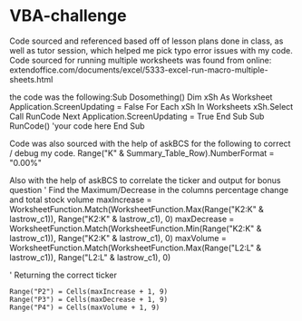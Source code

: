 # VBA-challenge

Code sourced and referenced based off of lesson plans done in class, as well as tutor session, which helped me pick typo error issues with my code.
Code sourced for running multiple worksheets was found from online: extendoffice.com/documents/excel/5333-excel-run-macro-multiple-sheets.html

the code was the following:Sub Dosomething()
    Dim xSh As Worksheet
    Application.ScreenUpdating = False
    For Each xSh In Worksheets
        xSh.Select
        Call RunCode
    Next
    Application.ScreenUpdating = True
End Sub
Sub RunCode()
    'your code here
End Sub


Code was also sourced with the help of askBCS for the following to correct / debug my code.
Range("K" & Summary_Table_Row).NumberFormat = "0.00%"

Also with the help of askBCS to correlate the ticker and output for bonus question
'   Find the Maximum/Decrease in the columns percentage change and total stock volume
    maxIncrease = WorksheetFunction.Match(WorksheetFunction.Max(Range("K2:K" & lastrow_c1)), Range("K2:K" & lastrow_c1), 0)
    maxDecrease = WorksheetFunction.Match(WorksheetFunction.Min(Range("K2:K" & lastrow_c1)), Range("K2:K" & lastrow_c1), 0)
    maxVolume = WorksheetFunction.Match(WorksheetFunction.Max(Range("L2:L" & lastrow_c1)), Range("L2:L" & lastrow_c1), 0)

' Returning the correct ticker

    Range("P2") = Cells(maxIncrease + 1, 9)
    Range("P3") = Cells(maxDecrease + 1, 9)
    Range("P4") = Cells(maxVolume + 1, 9)

    


